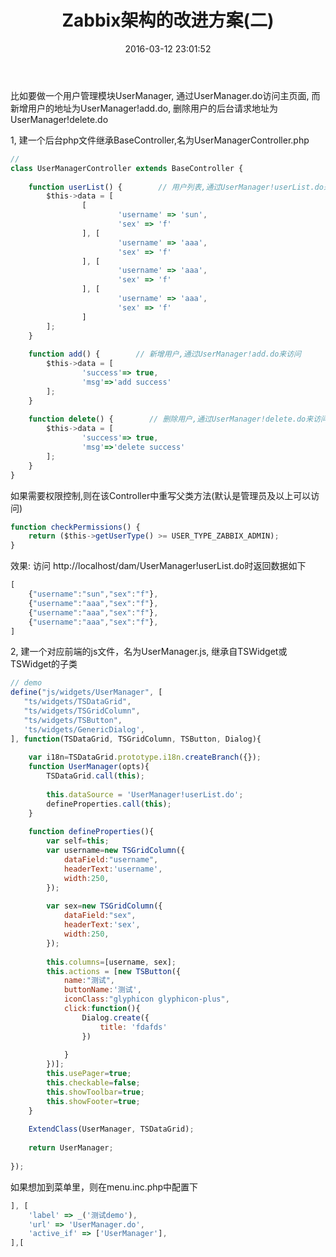 ﻿---
title: Zabbix架构的改进方案(二)
date: 2016-03-12 23:01:52
tags: [zabbix,架构]
---

比如要做一个用户管理模块UserManager,  通过UserManager.do访问主页面, 而新增用户的地址为UserManager!add.do, 删除用户的后台请求地址为UserManager!delete.do

1, 建一个后台php文件继承BaseController,名为UserManagerController.php
	
~~~javascript
// 
class UserManagerController extends BaseController {
      
    function userList() {        // 用户列表,通过UserManager!userList.do来访问
        $this->data = [
                [
                        'username' => 'sun',
                        'sex' => 'f'
                ], [
                        'username' => 'aaa',
                        'sex' => 'f'
                ], [
                        'username' => 'aaa',
                        'sex' => 'f'
                ], [
                        'username' => 'aaa',
                        'sex' => 'f'
                ]
        ];
    }
      
    function add() {        // 新增用户,通过UserManager!add.do来访问
        $this->data = [
                'success'=> true,
                'msg'=>'add success'
        ];
    }
      
    function delete() {        // 删除用户,通过UserManager!delete.do来访问
        $this->data = [
                'success'=> true,
                'msg'=>'delete success'
        ];
    }
}
~~~

如果需要权限控制,则在该Controller中重写父类方法(默认是管理员及以上可以访问)
~~~javascript
function checkPermissions() {
    return ($this->getUserType() >= USER_TYPE_ZABBIX_ADMIN);
}
~~~


效果: 
访问 http://localhost/dam/UserManager!userList.do时返回数据如下
~~~javascript
[
	{"username":"sun","sex":"f"},
	{"username":"aaa","sex":"f"},
	{"username":"aaa","sex":"f"},
	{"username":"aaa","sex":"f"},
]
~~~


2, 建一个对应前端的js文件，名为UserManager.js, 继承自TSWidget或TSWidget的子类
~~~javascript
// demo
define("js/widgets/UserManager", [
   "ts/widgets/TSDataGrid",
   "ts/widgets/TSGridColumn",
   "ts/widgets/TSButton",
   'ts/widgets/GenericDialog',
], function(TSDataGrid, TSGridColumn, TSButton, Dialog){
     
    var i18n=TSDataGrid.prototype.i18n.createBranch({});
    function UserManager(opts){
        TSDataGrid.call(this);
         
        this.dataSource = 'UserManager!userList.do';
        defineProperties.call(this);
    }
     
    function defineProperties(){
        var self=this;
        var username=new TSGridColumn({
            dataField:"username",
            headerText:'username',
            width:250,
        });
         
        var sex=new TSGridColumn({
            dataField:"sex",
            headerText:'sex',
            width:250,
        });
 
        this.columns=[username, sex];
        this.actions = [new TSButton({
            name:"测试",
            buttonName:'测试',
            iconClass:"glyphicon glyphicon-plus",
            click:function(){
                Dialog.create({
                    title: 'fdafds'
                })
                 
            }
        })];
        this.usePager=true;
        this.checkable=false;
        this.showToolbar=true;
        this.showFooter=true;
    }
     
    ExtendClass(UserManager, TSDataGrid);
     
    return UserManager;
     
});
~~~



如果想加到菜单里，则在menu.inc.php中配置下
~~~javascript
], [
    'label' => _('测试demo'),
    'url' => 'UserManager.do',
    'active_if' => ['UserManager'],
],[
~~~


